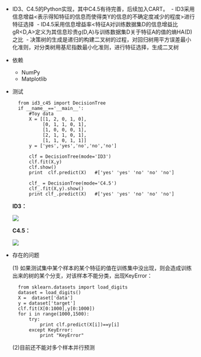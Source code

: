 
- ID3、C4.5的Python实现，其中C4.5有待完善，后续加入CART。
  - ID3采用信息增益<表示得知特征的信息而使得类Y的信息的不确定度减少的程度>进行特征选择
  - ID4.5采用信息增益率<特征A对训练数据集D的信息增益比gR<D,A>定义为其信息珍贵g(D,A)与训练数据集D关于特征A的值的熵HA(D)之比
  - 决策树的生成是递归的构建二叉树的过程，对回归树用平方误差最小化准则，对分类树用基尼指数最小化准则，进行特征选择，生成二叉树
- 依赖
	- NumPy
	- Matplotlib


- 测试

		from id3_c45 import DecisionTree
		if __name__=='__main__':
		    #Toy data
		    X = [[1, 2, 0, 1, 0],
		         [0, 1, 1, 0, 1],
		         [1, 0, 0, 0, 1],
		         [2, 1, 1, 0, 1],
		         [1, 1, 0, 1, 1]]
		    y = ['yes','yes','no','no','no']
		  
		    clf = DecisionTree(mode='ID3')
		    clf.fit(X,y)
		    clf.show()
		    print  clf.predict(X)   #['yes' 'yes' 'no' 'no' 'no']
		
		    clf_ = DecisionTree(mode='C4.5')
		    clf_.fit(X,y).show()
		    print clf_.predict(X)   #['yes' 'yes' 'no' 'no' 'no']

	**ID3：**

	![](http://i.imgur.com/kqA3eHT.png)

	**C4.5：**

	![](http://i.imgur.com/ronxb97.png)


- 存在的问题

	(1) 如果测试集中某个样本的某个特征的值在训练集中没出现，则会造成训练出来的树的某个分支，对该样本不能分类，出现KeyError：

		
	    from sklearn.datasets import load_digits
	    dataset = load_digits()
	    X =  dataset['data']
	    y = dataset['target']
	    clf.fit(X[0:1000],y[0:1000])
	    for i in range(1000,1500):
	        try:
	            print clf.predict(X[i])==y[i]
	        except KeyError:
	            print "KeyError"

	(2)目前还不能对多个样本并行预测
